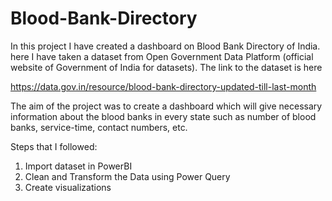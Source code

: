 # Blood-Bank-Directory
In this project I have created a dashboard on Blood Bank Directory of India. here I have taken a dataset from Open Government Data
Platform (official website of Government of India for datasets). The link to the dataset is here

https://data.gov.in/resource/blood-bank-directory-updated-till-last-month

The aim of the project was to create a dashboard which will give necessary information about the blood banks in every state such as number of blood banks, service-time, contact numbers, etc.

Steps that I followed:
1. Import dataset in PowerBI
2. Clean and Transform the Data using Power Query
3. Create visualizations
